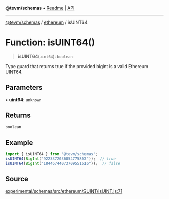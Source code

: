 **@tevm/schemas** • [Readme](../../README.md) \| [API](../../modules.md)

***

[@tevm/schemas](../../README.md) / [ethereum](../README.md) / isUINT64

# Function: isUINT64()

> **isUINT64**(`uint64`): `boolean`

Type guard that returns true if the provided bigint is a valid Ethereum UINT64.

## Parameters

• **uint64**: `unknown`

## Returns

`boolean`

## Example

```ts
import { isUINT64 } from '@tevm/schemas';
isUINT64(BigInt("9223372036854775807"));  // true
isUINT64(BigInt("18446744073709551616"));  // false
````

## Source

[experimental/schemas/src/ethereum/SUINT/isUINT.js:71](https://github.com/evmts/tevm-monorepo/blob/main/experimental/schemas/src/ethereum/SUINT/isUINT.js#L71)
